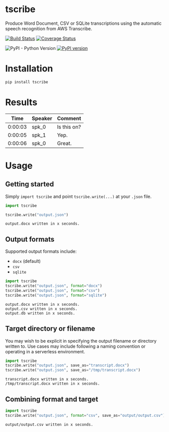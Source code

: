 tscribe
=======

Produce Word Document, CSV or SQLite transcriptions using the automatic speech recognition from AWS Transcribe.

[![Build Status](https://travis-ci.com/kibaffo33/aws_transcribe_to_docx.svg?branch=master)](https://travis-ci.com/kibaffo33/aws_transcribe_to_docx)
[![Coverage Status](https://coveralls.io/repos/github/kibaffo33/aws_transcribe_to_docx/badge.svg?branch=master)](https://coveralls.io/github/kibaffo33/aws_transcribe_to_docx?branch=master)

![PyPI - Python Version](https://img.shields.io/pypi/pyversions/tscribe)
[![PyPI version](https://badge.fury.io/py/tscribe.svg)](https://badge.fury.io/py/tscribe)


# Installation

```bash
pip install tscribe
```


# Results

| Time    | Speaker | Comment     |
| ------- | ------- | ----------- |
| 0:00:03 | spk_0   | Is this on? |
| 0:00:05 | spk_1   | Yep.        |
| 0:00:06 | spk_0   | Great.      |


# Usage

## Getting started

Simply `import tscribe` and point `tscribe.write(...)` at your `.json` file.

```python
import tscribe

tscribe.write("output.json")
```
```
output.docx written in x seconds.
```

## Output formats

Supported output formats include:
* `docx` (default)
* `csv`
* `sqlite`

```python
import tscribe
tscribe.write("output.json", format="docx")
tscribe.write("output.json", format="csv")
tscribe.write("output.json", format="sqlite")
```
```
output.docx written in x seconds.
output.csv written in x seconds.
output.db written in x seconds.
```

## Target directory or filename 

You may wish to be explicit in specifying the output filename or directory written to. Use cases may include following a naming convention or operating in a serverless environment.

```python
import tscribe
tscribe.write("output.json", save_as="transcript.docx")
tscribe.write("output.json", save_as="/tmp/transcript.docx")
```
```
transcript.docx written in x seconds.
/tmp/transcript.docx written in x seconds.
```

## Combining format and target

```python
import tscribe
tscribe.write("output.json", format="csv", save_as="output/output.csv")
```
```
output/output.csv written in x seconds.
```
